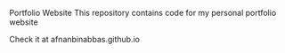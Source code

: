 Portfolio Website
This repository contains code for my personal portfolio website

Check it at afnanbinabbas.github.io
